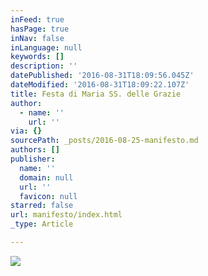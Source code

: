 ```yaml
---
inFeed: true
hasPage: true
inNav: false
inLanguage: null
keywords: []
description: ''
datePublished: '2016-08-31T18:09:56.045Z'
dateModified: '2016-08-31T18:09:22.107Z'
title: Festa di Maria SS. delle Grazie
author:
  - name: ''
    url: ''
via: {}
sourcePath: _posts/2016-08-25-manifesto.md
authors: []
publisher:
  name: ''
  domain: null
  url: ''
  favicon: null
starred: false
url: manifesto/index.html
_type: Article

---
```

![](https://imgflo.herokuapp.com/graph/2b2431f8e7ba7b0/01f79b35cd79bcd65c3b6d69e450074d/croprotate.png?cropheight=4962&cropwidth=3121&degrees=0&input=https%3A%2F%2Fthe-grid-user-content.s3-us-west-2.amazonaws.com%2F07d9bc5a-c804-4ced-8c2d-d8e45c258041.png&x=0&y=0)